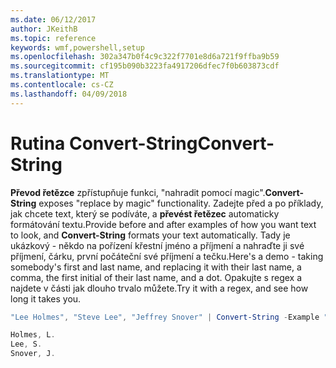 ```yaml
---
ms.date: 06/12/2017
author: JKeithB
ms.topic: reference
keywords: wmf,powershell,setup
ms.openlocfilehash: 302a347b0f4c9c322f7701e8d6a721f9ffba9b59
ms.sourcegitcommit: cf195b090b3223fa4917206dfec7f0b603873cdf
ms.translationtype: MT
ms.contentlocale: cs-CZ
ms.lasthandoff: 04/09/2018
---
```

# <a name="convert-string"></a><span data-ttu-id="b2c5a-102">Rutina Convert-String</span><span class="sxs-lookup"><span data-stu-id="b2c5a-102">Convert-String</span></span>
<span data-ttu-id="b2c5a-103">**Převod řetězce** zpřístupňuje funkci, "nahradit pomocí magic".</span><span class="sxs-lookup"><span data-stu-id="b2c5a-103">**Convert-String** exposes "replace by magic" functionality.</span></span> <span data-ttu-id="b2c5a-104">Zadejte před a po příklady, jak chcete text, který se podíváte, a **převést řetězec** automaticky formátování textu.</span><span class="sxs-lookup"><span data-stu-id="b2c5a-104">Provide before and after examples of how you want text to look, and **Convert-String** formats your text automatically.</span></span> <span data-ttu-id="b2c5a-105">Tady je ukázkový - někdo na pořízení křestní jméno a příjmení a nahraďte ji své příjmení, čárku, první počáteční své příjmení a tečku.</span><span class="sxs-lookup"><span data-stu-id="b2c5a-105">Here's a demo - taking somebody's first and last name, and replacing it with their last name, a comma, the first initial of their last name, and a dot.</span></span> <span data-ttu-id="b2c5a-106">Opakujte s regex a najdete v části jak dlouho trvalo můžete.</span><span class="sxs-lookup"><span data-stu-id="b2c5a-106">Try it with a regex, and see how long it takes you.</span></span>

```powershell
"Lee Holmes", "Steve Lee", "Jeffrey Snover" | Convert-String -Example "Bill Gates=Gates, B.","John Smith=Smith, J."

Holmes, L.
Lee, S.
Snover, J.
```
